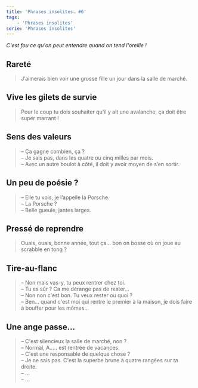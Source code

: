 ```yaml
---
title: 'Phrases insolites… #6'
tags:
    - 'Phrases insolites'
serie: 'Phrases insolites'
---
```


_C'est fou ce qu'on peut entendre quand on tend l'oreille !_

<!-- more -->

## Rareté

> J’aimerais bien voir une grosse fille un jour dans la salle de marché.

## Vive les gilets de survie

> Pour le coup tu dois souhaiter qu’il y ait une avalanche, ça doit être super
> marrant !

## Sens des valeurs

> – Ça gagne combien, ça ?  
> – Je sais pas, dans les quatre ou cinq milles par mois.  
> – Avec un autre boulot à côté, il doit y avoir moyen de s’en sortir.

## Un peu de poésie ?

> – Elle tu vois, je l’appelle la Porsche.  
> – La Porsche ?  
> – Belle gueule, jantes larges.

## Pressé de reprendre

> Ouais, ouais, bonne année, tout ça… bon on bosse où on joue au scrabble en
> tong ?

## Tire-au-flanc

> – Non mais vas-y, tu peux rentrer chez toi.  
> – Tu es sûr ? Ca me dérange pas de rester…  
> – Non non c'est bon. Tu veux rester ou quoi ?  
> – Ben… quand c'est moi qui rentre le premier à la maison, je dois faire à
> bouffer pour les mômes…

## Une ange passe…

> – C'est silencieux la salle de marché, non ?  
> – Normal, A….. est rentrée de vacances.  
> – C'est une responsable de quelque chose ?  
> – Je ne sais pas. C'est la superbe brune à quatre rangées sur ta droite.  
> – ...  
> – ...

